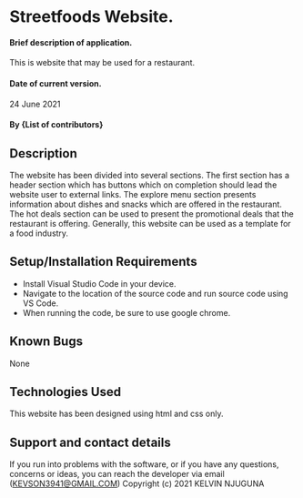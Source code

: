 # Streetfoods Website.
#### Brief description of application.
This is website that may be used for a restaurant.
#### Date of current version.
24 June 2021
#### By **{List of contributors}**
## Description
The website has been divided into several sections. The first section has a header section which has buttons which on completion should lead the website user to external links. The explore menu section presents information about dishes and snacks which are offered in the restaurant. The hot deals section can be used to present the promotional deals that the restaurant is offering. Generally, this website can be used as a template for a food industry.
## Setup/Installation Requirements
* Install Visual Studio Code in your device.
* Navigate to the location of the source code and run source code using VS Code.
* When running the code, be sure to use google chrome.

## Known Bugs
None
## Technologies Used
This website has been designed using html and css only.
## Support and contact details
If you run into problems with the software, or if you have any questions, concerns or ideas, you can reach the developer via email (KEVSON3941@GMAIL.COM)
Copyright (c) 2021 KELVIN NJUGUNA
